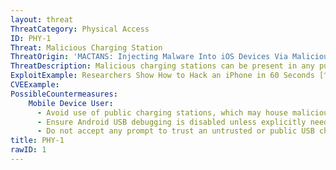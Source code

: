 ```yaml
---
layout: threat
ThreatCategory: Physical Access
ID: PHY-1
Threat: Malicious Charging Station
ThreatOrigin: 'MACTANS: Injecting Malware Into iOS Devices Via Malicious Chargers [^46]'
ThreatDescription: Malicious charging stations can be present in any public location. The adversary oprating the charging station could run exploits or attempt to install malware over the device connection.
ExploitExample: Researchers Show How to Hack an iPhone in 60 Seconds [^147]
CVEExample:
PossibleCountermeasures:
    Mobile Device User:
      - Avoid use of public charging stations, which may house malicious chargers.
      - Ensure Android USB debugging is disabled unless explicitly needed (e.g. by app developers).
      - Do not accept any prompt to trust an untrusted or public USB charger.
title: PHY-1
rawID: 1
---
```

